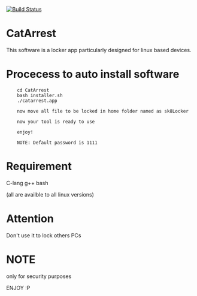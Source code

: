 [![Build Status](https://app.bitrise.io/app/6b2a48ea83bf02dc/status.svg?token=iYPzkUxvpnJ007U9OoqeqQ)](https://app.bitrise.io/app/6b2a48ea83bf02dc)
# CatArrest

This software is a locker app particularly designed for linux based devices.

# Procecess to auto install software

``` git clone https://github.com/0x0is1/CatArrest
    cd CatArrest
    bash installer.sh
    ./catarrest.app
    
    now move all file to be locked in home folder named as sk8Locker
    
    now your tool is ready to use
    
    enjoy!
    
    NOTE: Default password is 1111
```
# Requirement

 C-lang
 g++
 bash
 
 (all are availble to all linux versions)
 
 # Attention
 
 Don't use it to lock others PCs
 
 # NOTE
 only for security purposes
 
 ENJOY :P

